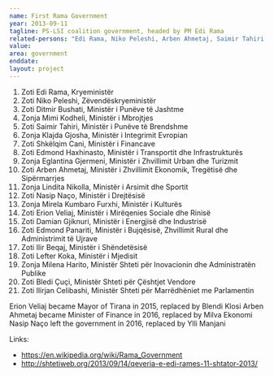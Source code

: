 ```yaml
---
name: First Rama Government
year: 2013-09-11
tagline: PS-LSI coalition government, headed by PM Edi Rama
related-persons: "Edi Rama, Niko Peleshi, Arben Ahmetaj, Saimir Tahiri, Erion Veliaj, Eglantina Gjermeni, Lindita Nikolla, Nasip Naço, Milena Harito, Mirela Kumbaro, Ditmir Bushati, Milva Ekonomi, Ylli Manjani, Damian Gjiknuri, Edmond Panariti, Lefter Koka, Mimi Kodheli, Blendi Klosi"
value:
area: government
enddate:
layout: project
---
```

1.    Zoti Edi Rama, Kryeministër
2.    Zoti Niko Peleshi, Zëvendëskryeministër
3.    Zoti Ditmir Bushati, Ministër i Punëve të Jashtme
4.    Zonja Mimi Kodheli, Ministër i Mbrojtjes
5.    Zoti Saimir Tahiri, Ministër i Punëve të Brendshme
6.    Zonja Klajda Gjosha, Ministër i Integrimit Evropian
7.    Zoti Shkëlqim Cani, Ministër i Financave
8.    Zoti Edmond Haxhinasto, Ministër i  Transportit dhe Infrastrukturës
9.    Zonja Eglantina Gjermeni, Ministër i  Zhvillimit Urban dhe Turizmit
10.    Zoti Arben Ahmetaj, Ministër i Zhvillimit Ekonomik, Tregëtisë dhe Sipërmarrjes
11.    Zonja Lindita Nikolla, Ministër i  Arsimit dhe Sportit
12.    Zoti Nasip Naço, Ministër i  Drejtësisë
13.    Zonja Mirela Kumbaro Furxhi, Ministër i  Kulturës
14.    Zoti Erion Veliaj, Ministër i Mirëqenies Sociale dhe Rinisë
15.    Zoti Damian Gjiknuri, Ministër i Energjisë dhe Industrisë
16.    Zoti Edmond Panariti, Ministër i Bujqësisë, Zhvillimit Rural dhe Administrimit të Ujrave
17.    Zoti Ilir Beqaj, Ministër i Shëndetësisë
18.    Zoti Lefter Koka, Ministër i Mjedisit
19.    Zonja Milena Harito, Ministër Shteti për Inovacionin dhe Administratën Publike
20.    Zoti Bledi Çuçi, Ministër Shteti për Çështjet Vendore
21.    Zoti Ilirjan Celibashi, Ministër Shteti për Marrëdhëniet me Parlamentin

Erion Veliaj became Mayor of Tirana in 2015, replaced by Blendi Klosi
Arben Ahmetaj became Minister of Finance in 2016, replaced by Milva Ekonomi
Nasip Naço left the government in 2016, replaced by Ylli Manjani

Links:
* <https://en.wikipedia.org/wiki/Rama_Government>
* <http://shtetiweb.org/2013/09/14/qeveria-e-edi-rames-11-shtator-2013/>
